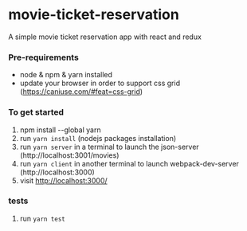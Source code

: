# movie-ticket-reservation
A simple movie ticket reservation app with react and redux

### Pre-requirements
- node & npm & yarn installed 
- update your browser in order to support css grid (https://caniuse.com/#feat=css-grid)

### To get started

1. npm install --global yarn
2. run `yarn install` (nodejs packages installation)
4. run `yarn server` in a terminal to launch the json-server (http://localhost:3001/movies)
5. run `yarn client` in another terminal to launch webpack-dev-server (http://localhost:3000)
5. visit <http://localhost:3000/> 

### tests 

1. run `yarn test` 
